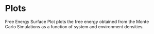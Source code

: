# Plots
Free Energy Surface Plot plots the free energy obtained from the Monte Carlo Simulations as a function of system and 
environment densities.
